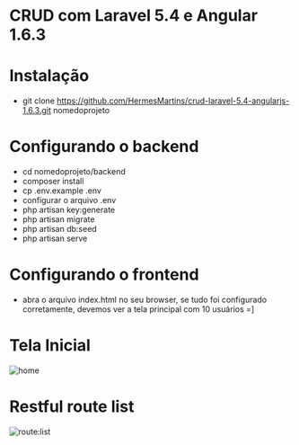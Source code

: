 # CRUD com Laravel 5.4 e Angular 1.6.3

# Instalação

* git clone https://github.com/HermesMartins/crud-laravel-5.4-angularjs-1.6.3.git nomedoprojeto

# Configurando o backend

* cd nomedoprojeto/backend
* composer install
* cp .env.example .env
* configurar o arquivo .env
* php artisan key:generate
* php artisan migrate
* php artisan db:seed
* php artisan serve

# Configurando o frontend

* abra o arquivo index.html no seu browser, se tudo foi configurado corretamente, devemos ver a tela principal com 10 usuários =]


# Tela Inicial 

<img src="https://cloud.githubusercontent.com/assets/14934318/24580975/efb71420-16e8-11e7-889b-14d3cee32790.jpg" alt="home">

# Restful route list 

<img src="https://cloud.githubusercontent.com/assets/14934318/24581041/271e6eda-16ea-11e7-83f7-01192e919073.PNG" alt="route:list">
